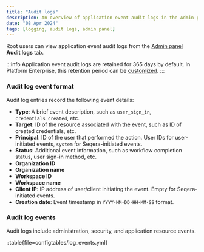 ```yaml
---
title: "Audit logs"
description: An overview of application event audit logs in the Admin panel
date: "08 Apr 2024"
tags: [logging, audit logs, admin panel]
---
```


Root users can view application event audit logs from the [Admin panel](../administration/overview) **Audit logs** tab.

:::info
Application event audit logs are retained for 365 days by default. In Platform Enterprise, this retention period can be [customized](../enterprise/configuration/overview#logging). 
:::

### Audit log event format 

Audit log entries record the following event details:

- **Type**: A brief event description, such as `user_sign_in`, `credentials_created`, etc.
- **Target**: ID of the resource associated with the event, such as ID of created credentials, etc.
- **Principal**: ID of the user that performed the action. User IDs for user-initiated events, `system` for Seqera-initiated events.
- **Status**: Additional event information, such as workflow completion status, user sign-in method, etc.
- **Organization ID**
- **Organization name**
- **Workspace ID**
- **Workspace name**
- **Client IP**: IP address of user/client initiating the event. Empty for Seqera-initiated events.
- **Creation date**: Event timestamp in `YYYY-MM-DD-HH-MM-SS` format.

### Audit log events

Audit logs include administration, security, and application resource events.

::table{file=configtables/log_events.yml}
